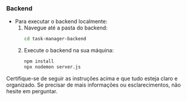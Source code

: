 ### Backend
- Para executar o backend localmente:
  1. Navegue até a pasta do backend:
     ```bash
     cd task-manager-backend
     ```
  2. Execute o backend na sua máquina:
     ```bash
     npm install
     npx nodemon server.js
     ```

Certifique-se de seguir as instruções acima e que tudo esteja claro e organizado. Se precisar de mais informações ou esclarecimentos, não hesite em perguntar.

